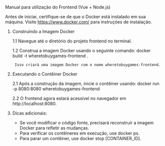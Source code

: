 Manual para utilização do Frontend (Vue + Node.js)

Antes de iniciar, certifique-se de que o Docker está instalado em sua máquina. 
Visite https://www.docker.com/ para instruções de instalação.

1. Construindo a Imagem Docker

    1.1 Navegue até o diretório do projeto frontend no terminal.
    
    1.2 Construa a imagem Docker usando o seguinte comando:
        docker build -t wheretobuygames-frontend .

        Isso criará uma imagem Docker com o nome wheretobuygames-frontend.
    
2. Executando o Contêiner Docker

    2.1 Após a construção da imagem, inicie o contêiner usando:
        docker run -p 8080:8080 wheretobuygames-frontend

    2.2 O frontend agora estará acessível no navegador em http://localhost:8080.

3. Dicas adicionais:
    - Se você modificar o código fonte, precisará reconstruir a imagem Docker para refletir as mudanças.
    - Para verificar os contêineres em execução, use docker ps.
    - Para parar um contêiner, use docker stop [CONTAINER_ID].